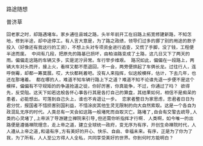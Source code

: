 路途随想

普济草


    回老家之时，却路遇堵车。家乡通往县城之路，头半年前开工在旧路上拓宽修建新路，不知怎地，修到半途，却中途停工。有人言大意是，为了路之政绩，领导们过多的挪了别的用途的款子投入（好像还有我这行的工资），不想上头对专项资金进行追查，又慌了手脚，没了钱，工程便半途而废。 中间有几段，把原先的路基已损坏，由柏油路变成了土路，这几日又下了两天的雨。偏偏走这路的车辆又多，实是泥泞异常。车行举步维艰。 路况如此，偏偏在一段路上，两辆大车对头而开，接上火，看样又都不愿退回，不一会，两旁便排起了车俩长龙。过往行人，连呼倒霉，却都一筹莫展。哎，大伙都耗着吧。没有人来指挥，似这般模样，估计，下去几年，也还在那堵着。 都在哪的人，难道不知车辆行路上下之道？难道不知不论谁先退一步便不是这个模样，偏偏有不守规矩的的争道抢道之徒，你好厉害，你真能争，不过，你通过了吗？ 欲得先，反受阻。这天下如若这般各怀心事各行其是各打自己的算盘，其结果如何，相信不是痴呆的患者，必能想出。可落到自己头上，谁也不肯退让一步。 恋家者整日为家思虑，忠君者日日为君分忧，报国者不惜损害别国利益，不惜涂炭其他生灵无限制的向大自然索取。这是一个各自为政混乱无序的时代。人类总有一天会如这路一般堵死而自取灭亡。路堵了,自会有交警去疏导,人类的心灵堵了,上帝派了导游建立禅院来引导,但还需你听指挥才行啊. 人类啊，如今唯一的出路便是遵循禅院理念，走上帝之道，建立全球统一政府，变无序为有序，开创生命禅院时代，人人遵从上帝之道,和谐有序,方有美好的开心、快乐、自由、幸福未来。有序，正是为了你为了我，为了所有。人人至公方得人人全私，共同享受美好的世界。你到何时方能明白？



